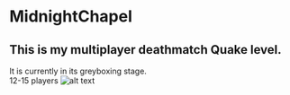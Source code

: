 # MidnightChapel
## This is my multiplayer deathmatch Quake level. 
It is currently in its greyboxing stage.
<br /> 12-15 players
![alt text](https://github.com/adolthefruitbol/MidnightChapel/blob/main/Midnightgreybox.png)
